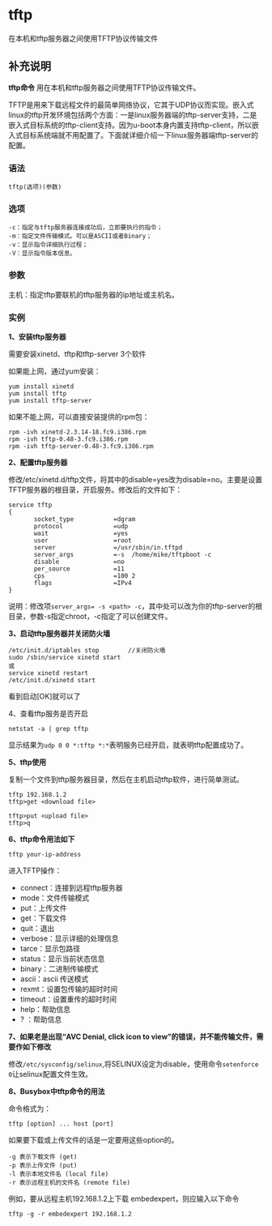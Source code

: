 tftp
===

在本机和tftp服务器之间使用TFTP协议传输文件

## 补充说明

**tftp命令** 用在本机和tftp服务器之间使用TFTP协议传输文件。

TFTP是用来下载远程文件的最简单网络协议，它其于UDP协议而实现。嵌入式linux的tftp开发环境包括两个方面：一是linux服务器端的tftp-server支持，二是嵌入式目标系统的tftp-client支持。因为u-boot本身内置支持tftp-client，所以嵌入式目标系统端就不用配置了。下面就详细介绍一下linux服务器端tftp-server的配置。

### 语法  

```
tftp(选项)(参数)
```

### 选项  

```
-c：指定与tftp服务器连接成功后，立即要执行的指令；
-m：指定文件传输模式。可以是ASCII或者Binary；
-v：显示指令详细执行过程；
-V：显示指令版本信息。
```

### 参数  

主机：指定tftp要联机的tftp服务器的ip地址或主机名。

### 实例  

 **1、安装tftp服务器** 

需要安装xinetd、tftp和tftp-server 3个软件

如果能上网，通过yum安装：

```
yum install xinetd
yum install tftp
yum install tftp-server
```

如果不能上网，可以直接安装提供的rpm包：

```
rpm -ivh xinetd-2.3.14-18.fc9.i386.rpm
rpm -ivh tftp-0.48-3.fc9.i386.rpm
rpm -ivh tftp-server-0.48-3.fc9.i386.rpm
```

 **2、配置tftp服务器** 

修改/etc/xinetd.d/tftp文件，将其中的disable=yes改为disable=no。主要是设置TFTP服务器的根目录，开启服务。修改后的文件如下：

```
service tftp
{
       socket_type           =dgram
       protocol              =udp
       wait                  =yes
       user                  =root
       server                =/usr/sbin/in.tftpd
       server_args           =-s  /home/mike/tftpboot -c
       disable               =no
       per_source            =11
       cps                   =100 2
       flags                 =IPv4
}
```

说明：修改项`server_args= -s <path> -c`，其中<path>处可以改为你的tftp-server的根目录，参数-s指定chroot，-c指定了可以创建文件。

 **3、启动tftp服务器并关闭防火墙** 

```
/etc/init.d/iptables stop        //关闭防火墙
sudo /sbin/service xinetd start
或
service xinetd restart
/etc/init.d/xinetd start
```

看到启动[OK]就可以了

4、查看tftp服务是否开启

```
netstat -a | grep tftp
```

显示结果为`udp 0 0 *:tftp *:*`表明服务已经开启，就表明tftp配置成功了。

 **5、tftp使用** 

复制一个文件到tftp服务器目录，然后在主机启动tftp软件，进行简单测试。

```
tftp 192.168.1.2
tftp>get <download file> 

tftp>put <upload file>
tftp>q
```

 **6、tftp命令用法如下** 

```
tftp your-ip-address
```

进入TFTP操作：

*   connect：连接到远程tftp服务器
*   mode：文件传输模式
*   put：上传文件
*   get：下载文件
*   quit：退出
*   verbose：显示详细的处理信息
*   tarce：显示包路径
*   status：显示当前状态信息
*   binary：二进制传输模式
*   ascii：ascii 传送模式
*   rexmt：设置包传输的超时时间
*   timeout：设置重传的超时时间
*   help：帮助信息
*   ? ：帮助信息

 **7、如果老是出现“AVC Denial, click icon to view”的错误，并不能传输文件，需要作如下修改** 

修改`/etc/sysconfig/selinux`,将SELINUX设定为disable，使用命令`setenforce 0`让selinux配置文件生效。

 **8、Busybox中tftp命令的用法** 

命令格式为：

```
tftp [option] ... host [port]
```

如果要下载或上传文件的话是一定要用这些option的。

```
-g 表示下载文件 (get)
-p 表示上传文件 (put)
-l 表示本地文件名 (local file)
-r 表示远程主机的文件名 (remote file)
```

例如，要从远程主机192.168.1.2上下载 embedexpert，则应输入以下命令

```
tftp -g -r embedexpert 192.168.1.2
```


<!-- Linux命令行搜索引擎：https://jaywcjlove.github.io/linux-command/ -->
